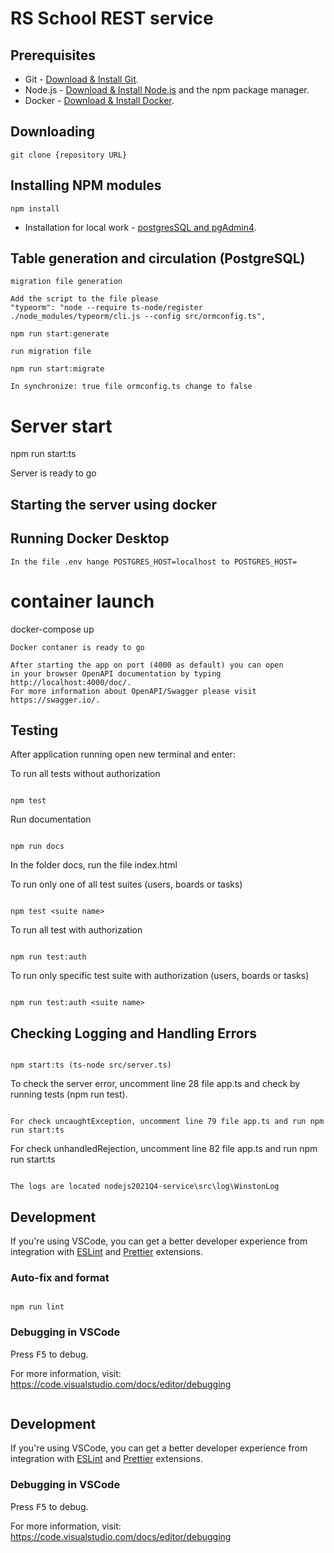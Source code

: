 # RS School REST service

## Prerequisites

- Git - [Download & Install Git](https://git-scm.com/downloads).
- Node.js - [Download & Install Node.js](https://nodejs.org/en/download/) and the npm package manager.
- Docker - [Download & Install Docker](https://docker.com).

## Downloading

```
git clone {repository URL}
```

## Installing NPM modules

```
npm install
```

- Installation for local work - [postgresSQL and pgAdmin4](https://www.postgresql.org/).

## Table generation and circulation (PostgreSQL)

```
migration file generation

Add the script to the file please
"typeorm": "node --require ts-node/register ./node_modules/typeorm/cli.js --config src/ormconfig.ts",

npm run start:generate
```

```
run migration file

npm run start:migrate
```

```
In synchronize: true file ormconfig.ts change to false
```

# Server start

npm run start:ts

Server is ready to go

## Starting the server using docker

## Running Docker Desktop

```
In the file .env hange POSTGRES_HOST=localhost to POSTGRES_HOST=
```

# container launch

docker-compose up

```
Docker contaner is ready to go

After starting the app on port (4000 as default) you can open
in your browser OpenAPI documentation by typing http://localhost:4000/doc/.
For more information about OpenAPI/Swagger please visit https://swagger.io/.
```

## Testing

After application running open new terminal and enter:

To run all tests without authorization

```

npm test

```

Run documentation

```

npm run docs

```

In the folder docs, run the file index.html

To run only one of all test suites (users, boards or tasks)

```

npm test <suite name>

```

To run all test with authorization

```

npm run test:auth

```

To run only specific test suite with authorization (users, boards or tasks)

```

npm run test:auth <suite name>

```

## Checking Logging and Handling Errors

```

npm start:ts (ts-node src/server.ts)

```

To check the server error, uncomment line 28 file app.ts and check by running tests (npm run test).

```

For check uncaughtException, uncomment line 79 file app.ts and run npm run start:ts

```

For check unhandledRejection, uncomment line 82 file app.ts and run npm run start:ts

```

The logs are located nodejs2021Q4-service\src\log\WinstonLog

```

## Development

If you're using VSCode, you can get a better developer experience from integration with [ESLint](https://marketplace.visualstudio.com/items?itemName=dbaeumer.vscode-eslint) and [Prettier](https://marketplace.visualstudio.com/items?itemName=esbenp.prettier-vscode) extensions.

### Auto-fix and format

```

npm run lint

```

### Debugging in VSCode

Press <kbd>F5</kbd> to debug.

For more information, visit: https://code.visualstudio.com/docs/editor/debugging

```

```

## Development

If you're using VSCode, you can get a better developer experience from integration with [ESLint](https://marketplace.visualstudio.com/items?itemName=dbaeumer.vscode-eslint) and [Prettier](https://marketplace.visualstudio.com/items?itemName=esbenp.prettier-vscode) extensions.

### Debugging in VSCode

Press <kbd>F5</kbd> to debug.

For more information, visit: https://code.visualstudio.com/docs/editor/debugging

```

```

```

```

```

```
